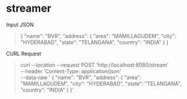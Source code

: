 # streamer

Input JSON

>{
>        "name": "BVR",
>        "address": {
>            "area": "MAMILLAGUDEM",
>            "city": "HYDERABAD",
>            "state": "TELANGANA",
>            "country": "INDIA"
>        }
>}

CURL Request

>curl --location --request POST 'http://localhost:8080/stream' \
>--header 'Content-Type: application/json' \
>--data-raw ' {
>        "name": "BVR",
>                "address": {
>                            "area": "MAMILLAGUDEM",
>                                        "city": "HYDERABAD",
>            "state": "TELANGANA",
>            "country": "INDIA"
>        }
>}'

